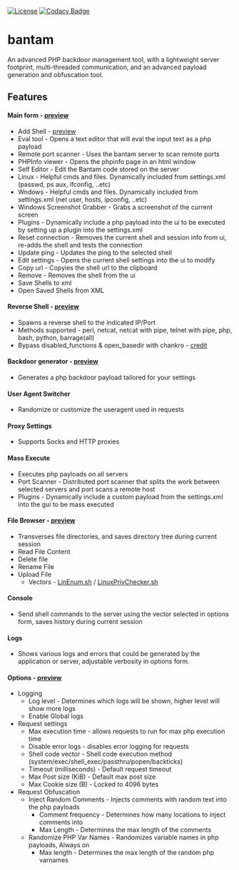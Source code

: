 [![License](http://img.shields.io/badge/license-MIT-green.svg)](LICENSE)
[![Codacy Badge](https://api.codacy.com/project/badge/Grade/cc36189ec3a047a1b8b1ccbff7438726)](https://www.codacy.com?utm_source=github.com&amp;utm_medium=referral&amp;utm_content=gellin/bantam&amp;utm_campaign=Badge_Grade)

# bantam
An advanced PHP backdoor management tool, with a lightweight server footprint, multi-threaded communication, and an advanced payload generation and obfuscation tool.

## Features
#### Main form - [preview](documentation/forms/main.png)

- Add Shell - [preview](documentation/forms/add_shell.png)
- Eval tool - Opens a text editor that will eval the input text as a php payload
- Remote port scanner - Uses the bantam server to scan remote ports
- PHPInfo viewer - Opens the phpinfo page in an html window
- Self Editor - Edit the Bantam code stored on the server
- Linux - Helpful cmds and files. Dynamically included from settings.xml (passwd, ps aux, ifconfig, ..etc) 
- Wndows - Helpful cmds and files. Dynamically included from settings.xml (net user, hosts, ipconfig, ..etc)
- Windows Screenshot Grabber - Grabs a screenshot of the current screen
- Plugins - Dynamically include a php payload into the ui to be executed by setting up a plugin into the settings.xml
- Reset connection - Removes the current shell and session info from ui, re-adds the shell and tests the connection
- Update ping - Updates the ping to the selected shell
- Edit settings - Opens the current shell settings into the ui to modify
- Copy url - Copyies the shell url to the clipboard
- Remove - Removes the shell from the ui
- Save Shells to xml
- Open Saved Shells from XML
#### Reverse Shell - [preview](documentation/forms/reverse_shell.png)
- Spawns a reverse shell to the indicated IP/Port
- Methods supported - perl, netcat, netcat with pipe, telnet with pipe, php, bash, python, barrage(all)
- Bypass disabled_functions & open_basedir with chankro - [credit](https://github.com/TarlogicSecurity/Chankro/)
#### Backdoor generator - [preview](documentation/forms/backdoor_gen.png)
- Generates a php backdoor payload tailored for your settings
#### User Agent Switcher 
- Randomize or customize the useragent used in requests
#### Proxy Settings 
- Supports Socks and HTTP proxies
#### Mass Execute 
- Executes php payloads on all servers
- Port Scanner - Distributed port scanner that splits the work between selected servers and port scans a remote host 
- Plugins - Dynamically include a custom payload from the settings.xml into the gui to be mass executed
#### File Browser - [preview](documentation/forms/filebrowser.png)
- Transverses file directories, and saves directory tree during current session
- Read File Content
- Delete file
- Rename File
- Upload File
  - Vectors - [LinEnum.sh](https://github.com/rebootuser/LinEnum/blob/master/LinEnum.sh) / [LinuxPrivChecker.sh](https://github.com/sleventyeleven/linuxprivchecker/blob/master/linuxprivchecker.py)
#### Console
- Send shell commands to the server using the vector selected in options form, saves history during current session
#### Logs 
- Shows various logs and errors that could be generated by the application or server, adjustable verbosity in options form.
#### Options - [preview](documentation/forms/options.png)
- Logging 
  - Log level - Determines which logs will be shown, higher level will show more logs
  - Enable Global logs
- Request settings
  - Max execution time - allows requests to run for max php execution time
  - Disable error logs - disables error logging for requests
  - Shell code vector - Shell code execution method (system/exec/shell_exec/passthru/popen/backticks)
  - Timeout (milliseconds) - Default request timeout
  - Max Post size (KiB) - Default max post size
  - Max Cookie size (B) - Locked to 4096 bytes
- Request Obfuscation
  - Inject Random Comments - Injects comments with random text into the php payloads
    - Comment frequency - Determines how many locations to inject comments into
    - Max Length - Determines the max length of the comments
  - Randomize PHP Var Names - Randomizes variable names in php payloads, Always on
    - Max length - Determines the max length of the random php varnames